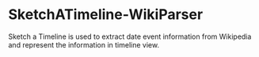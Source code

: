 # SketchATimeline-WikiParser
Sketch a Timeline is used to extract date event information from Wikipedia and represent the information in timeline view.
